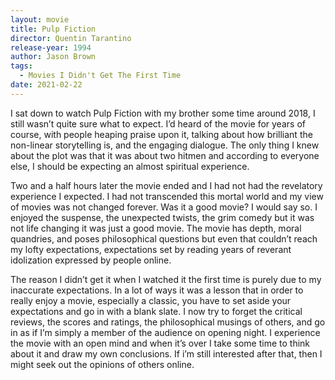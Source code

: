 ```yaml
---
layout: movie
title: Pulp Fiction
director: Quentin Tarantino
release-year: 1994
author: Jason Brown
tags:
  - Movies I Didn't Get The First Time
date: 2021-02-22
---
```

I sat down to watch Pulp Fiction with my brother some time around 2018, I still wasn’t quite sure what to expect. I’d heard of the movie for years of course, with people heaping praise upon it, talking about how brilliant the non-linear storytelling is, and the engaging dialogue. The only thing I knew about the plot was that it was about two hitmen and according to everyone else, I should be expecting an almost spiritual experience.

Two and a half hours later the movie ended and I had not had the revelatory experience I expected. I had not transcended this mortal world and my view of movies was not changed forever. Was it a good movie? I would say so. I enjoyed the suspense, the unexpected twists, the grim comedy but it was not life changing it was just a good movie. The movie has depth, moral quandries, and poses philosophical questions but even that couldn’t reach my lofty expectations, expectations set by reading years of reverant idolization expressed by people online.

The reason I didn’t get it when I watched it the first time is purely due to my inaccurate expectations. In a lot of ways it was a lesson that in order to really enjoy a movie, especially a classic, you have to set aside your expectations and go in with a blank slate. I now try to forget the critical reviews, the scores and ratings, the philosophical musings of others, and go in as if I’m simply a member of the audience on opening night. I experience the movie with an open mind and when it’s over I take some time to think about it and draw my own conclusions. If i’m still interested after that, then I might seek out the opinions of others online.
